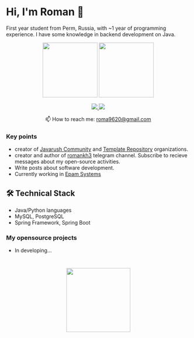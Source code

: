 # Hi, I'm Roman 👋

First year student from Perm, Russia, with ~1 year of programming experience. I have some knowledge in backend development on Java.

<p align='center'>
   <a href="https://github-readme-stats.vercel.app/api?username=integralpir&show_icons=true&count_private=true"><img
           height=150
           src="https://github-readme-stats.vercel.app/api?username=integralpir&show_icons=true&count_private=true"/></a>
   <a href="https://github.com/romankh3/github-readme-stats"><img height=150
                                                                  src="https://github-readme-stats.vercel.app/api/top-langs/?username=integralpir&layout=compact"/></a>
</p>

<p align='center'>
   <a href="https://vk.com/integral_pi_r">
       <img src="https://img.shields.io/badge/вконтакте-%232E87FB.svg?&style=for-the-badge&logo=vk&logoColor=white"/>
   </a>
   <a href="https://t.me/integralpir">
       <img src="https://img.shields.io/badge/Telegram-2CA5E0?style=for-the-badge&logo=telegram&logoColor=white"/>
   </a>
<p align='center'>
   📫 How to reach me: <a href='mailto:roma9620@gmail.com'>roma9620@gmail.com</a>
</p>


### Key points
*   creator of [Javarush Community](https://github.com/javarushcommunity) and [Template Repository](https://github.com/template-repository) organizations.
*   creator and author of [romankh3](https://t.me/romankh3) telegram channel. Subscribe to recieve messages about my open-source activities.
*   Write posts about software development.
*   Currently working in [Epam Systems](https://www.linkedin.com/company/epam-systems/)

## 🛠 Technical Stack
*   Java/Python languages
*   MySQL, PostgreSQL
*   Spring Framework, Spring Boot

### My opensource projects

*   In developing...

<div align="center" style="margin: 40px 0">
   <a href="https://github.com/integralpir/github-profile-views-counter">
       <img width="175px" src="https://komarev.com/ghpvc/?username=integralpir&color=DE002D">
   </a>
</div>
